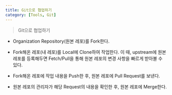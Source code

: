 ```yaml
---
title: Git으로 협업하기
category: [Tools, Git]
---
```


 
> Git으로 협업하기

- Organization Repository(원본 레포)를 Fork한다. 

- Fork해온 레포(내 레포)를 Local에 Clone하여 작업한다.
이 때, upstream에 원본 레포를 등록해두면 Fetch/Pull을 통해 원본 레포의 변경 사항을 빠르게 받아볼 수 있다.

- Fork해온 레포에 작업 내용을 Push한 후, 원본 레포에 Pull Request를 보낸다.

- 원본 레포의 관리자가 해당 Request의 내용을 확인한 후, 원본 레포에 Merge한다.